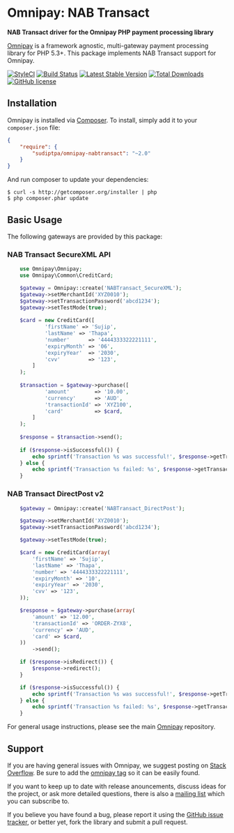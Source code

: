 # Omnipay: NAB Transact

**NAB Transact driver for the Omnipay PHP payment processing library**

[Omnipay](https://github.com/thephpleague/omnipay) is a framework agnostic, multi-gateway payment
processing library for PHP 5.3+. This package implements NAB Transact support for Omnipay.

[![StyleCI](https://styleci.io/repos/74269379/shield?branch=master)](https://styleci.io/repos/74269379)
[![Build Status](https://travis-ci.org/sudiptpa/omnipay-nabtransact.svg?branch=master)](https://travis-ci.org/sudiptpa/omnipay-nabtransact)
[![Latest Stable Version](https://poser.pugx.org/sudiptpa/omnipay-nabtransact/v/stable)](https://packagist.org/packages/sudiptpa/omnipay-nabtransact)
[![Total Downloads](https://poser.pugx.org/sudiptpa/omnipay-nabtransact/downloads)](https://packagist.org/packages/sudiptpa/omnipay-nabtransact)
[![GitHub license](https://img.shields.io/badge/license-MIT-blue.svg)](https://raw.githubusercontent.com/sudiptpa/omnipay-nabtransact/master/LICENSE)

## Installation

Omnipay is installed via [Composer](http://getcomposer.org/). To install, simply add it
to your `composer.json` file:

```json
{
    "require": {
        "sudiptpa/omnipay-nabtransact": "~2.0"
    }
}
```

And run composer to update your dependencies:

    $ curl -s http://getcomposer.org/installer | php
    $ php composer.phar update

## Basic Usage

The following gateways are provided by this package:

### NAB Transact SecureXML API

```php
    use Omnipay\Omnipay;
    use Omnipay\Common\CreditCard;

    $gateway = Omnipay::create('NABTransact_SecureXML');
    $gateway->setMerchantId('XYZ0010');
    $gateway->setTransactionPassword('abcd1234');
    $gateway->setTestMode(true);
 
    $card = new CreditCard([
            'firstName' => 'Sujip',
            'lastName' => 'Thapa',            
            'number'      => '4444333322221111',
            'expiryMonth' => '06',
            'expiryYear'  => '2030',
            'cvv'         => '123',
        ]
    );
 
    $transaction = $gateway->purchase([
            'amount'        => '10.00',
            'currency'      => 'AUD',
            'transactionId' => 'XYZ100',
            'card'          => $card,
        ]
    );
 
    $response = $transaction->send();
 
    if ($response->isSuccessful()) {
        echo sprintf('Transaction %s was successful!', $response->getTransactionReference());
    } else {
        echo sprintf('Transaction %s failed: %s', $response->getTransactionReference(), $response->getMessage());
    }

```
### NAB Transact DirectPost v2

```php
    $gateway = Omnipay::create('NABTransact_DirectPost');

    $gateway->setMerchantId('XYZ0010');
    $gateway->setTransactionPassword('abcd1234');

    $gateway->setTestMode(true);

    $card = new CreditCard(array(
        'firstName' => 'Sujip',
        'lastName' => 'Thapa',
        'number' => '4444333322221111',
        'expiryMonth' => '10',
        'expiryYear' => '2030',
        'cvv' => '123',
    ));

    $response = $gateway->purchase(array(
        'amount' => '12.00',
        'transactionId' => 'ORDER-ZYX8',
        'currency' => 'AUD',
        'card' => $card,
    ))
        ->send();

    if ($response->isRedirect()) {
        $response->redirect();
    }

    if ($response->isSuccessful()) {
        echo sprintf('Transaction %s was successful!', $response->getTransactionReference());
    } else {
        echo sprintf('Transaction %s failed: %s', $response->getTransactionReference(), $response->getMessage());
    }

```

For general usage instructions, please see the main [Omnipay](https://github.com/thephpleague/omnipay)
repository.

## Support

If you are having general issues with Omnipay, we suggest posting on
[Stack Overflow](http://stackoverflow.com/). Be sure to add the
[omnipay tag](http://stackoverflow.com/questions/tagged/omnipay) so it can be easily found.

If you want to keep up to date with release anouncements, discuss ideas for the project,
or ask more detailed questions, there is also a [mailing list](https://groups.google.com/forum/#!forum/omnipay) which
you can subscribe to.

If you believe you have found a bug, please report it using the [GitHub issue tracker](https://github.com/sudiptpa/nabtransact/issues),
or better yet, fork the library and submit a pull request.
